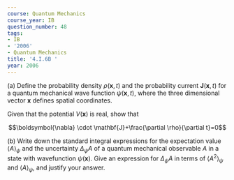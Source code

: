 ```yaml
---
course: Quantum Mechanics
course_year: IB
question_number: 48
tags:
- IB
- '2006'
- Quantum Mechanics
title: '4.I.6B '
year: 2006
---
```



(a) Define the probability density $\rho(\mathbf{x}, t)$ and the probability current $\mathbf{J}(\mathbf{x}, t)$ for a quantum mechanical wave function $\psi(\mathbf{x}, t)$, where the three dimensional vector $\mathbf{x}$ defines spatial coordinates.

Given that the potential $V(\mathbf{x})$ is real, show that

$$\boldsymbol{\nabla} \cdot \mathbf{J}+\frac{\partial \rho}{\partial t}=0$$

(b) Write down the standard integral expressions for the expectation value $\langle A\rangle_{\psi}$ and the uncertainty $\Delta_{\psi} A$ of a quantum mechanical observable $A$ in a state with wavefunction $\psi(\mathbf{x})$. Give an expression for $\Delta_{\psi} A$ in terms of $\left\langle A^{2}\right\rangle_{\psi}$ and $\langle A\rangle_{\psi}$, and justify your answer.